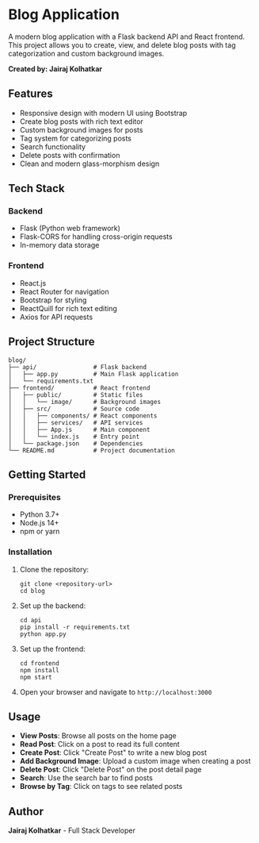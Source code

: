 # Blog Application

A modern blog application with a Flask backend API and React frontend. This project allows you to create, view, and delete blog posts with tag categorization and custom background images.

**Created by: Jairaj Kolhatkar**

## Features

- Responsive design with modern UI using Bootstrap
- Create blog posts with rich text editor
- Custom background images for posts
- Tag system for categorizing posts
- Search functionality
- Delete posts with confirmation
- Clean and modern glass-morphism design

## Tech Stack

### Backend
- Flask (Python web framework)
- Flask-CORS for handling cross-origin requests
- In-memory data storage
 
### Frontend
- React.js
- React Router for navigation
- Bootstrap for styling
- ReactQuill for rich text editing
- Axios for API requests

## Project Structure

```
blog/
├── api/                # Flask backend
│   ├── app.py          # Main Flask application
│   └── requirements.txt
├── frontend/           # React frontend
│   ├── public/         # Static files
│   │   └── image/      # Background images
│   ├── src/            # Source code
│   │   ├── components/ # React components
│   │   ├── services/   # API services
│   │   ├── App.js      # Main component
│   │   └── index.js    # Entry point
│   └── package.json    # Dependencies
└── README.md           # Project documentation
```

## Getting Started

### Prerequisites

- Python 3.7+
- Node.js 14+
- npm or yarn

### Installation

1. Clone the repository:
   ```
   git clone <repository-url>
   cd blog
   ```

2. Set up the backend:
   ```
   cd api
   pip install -r requirements.txt
   python app.py
   ```

3. Set up the frontend:
   ```
   cd frontend
   npm install
   npm start
   ```

4. Open your browser and navigate to `http://localhost:3000`

## Usage

- **View Posts**: Browse all posts on the home page
- **Read Post**: Click on a post to read its full content
- **Create Post**: Click "Create Post" to write a new blog post
- **Add Background Image**: Upload a custom image when creating a post
- **Delete Post**: Click "Delete Post" on the post detail page
- **Search**: Use the search bar to find posts
- **Browse by Tag**: Click on tags to see related posts

## Author

**Jairaj Kolhatkar** - Full Stack Developer
